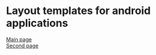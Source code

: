 <h1>Layout templates for android applications</h1>
<a href="https://parshencev.github.io/android.github.io/">Main page</a><br>
<a href="https://parshencev.github.io/android.github.io/second">Second page</a>
